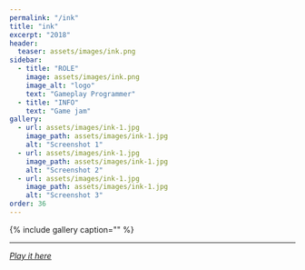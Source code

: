 ```yaml
---
permalink: "/ink"
title: "ink"
excerpt: "2018"
header:
  teaser: assets/images/ink.png
sidebar:
  - title: "ROLE"
    image: assets/images/ink.png
    image_alt: "logo"
    text: "Gameplay Programmer"
  - title: "INFO"
    text: "Game jam"
gallery:
  - url: assets/images/ink-1.jpg
    image_path: assets/images/ink-1.jpg
    alt: "Screenshot 1"
  - url: assets/images/ink-1.jpg
    image_path: assets/images/ink-1.jpg
    alt: "Screenshot 2"
  - url: assets/images/ink-1.jpg
    image_path: assets/images/ink-1.jpg
    alt: "Screenshot 3"
order: 36
---
```


{% include gallery caption="" %}



------







[*Play it here*]()